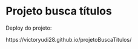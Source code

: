 <h1>Projeto busca títulos</h1>
<p>Deploy do projeto: </p>
<p>https://victoryudi28.github.io/projetoBuscaTitulos/</p>
